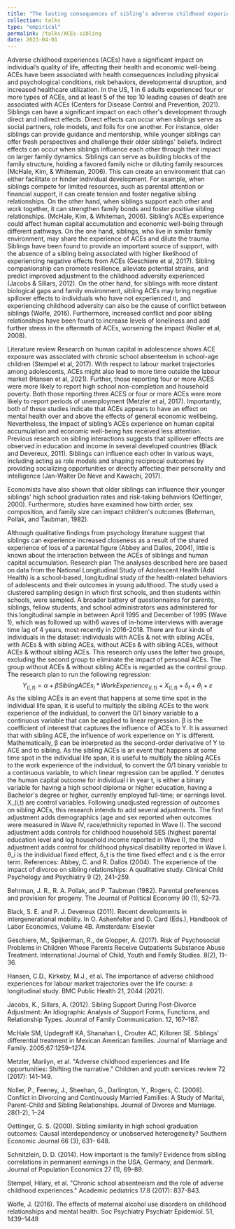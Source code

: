 ```yaml
---
title: "The lasting consequences of sibling’s adverse childhood experiences (ACEs) on human capital accumulation and economic well-being "
collection: talks
type: "empirical"
permalink: /talks/ACEs-sibling
date: 2023-04-01
---
```


Adverse childhood experiences (ACEs) have a significant impact on individual’s quality of life, affecting their health and economic well-being. ACEs have been associated with health consequences including physical and psychological conditions, risk behaviors, developmental disruption, and increased healthcare utilization. In the US, 1 in 6 adults experienced four or more types of ACEs, and at least 5 of the top 10 leading causes of death are associated with ACEs (Centers for Disease Control and Prevention, 2021). 
Siblings can have a significant impact on each other's development through direct and indirect effects. Direct effects can occur when siblings serve as social partners, role models, and foils for one another. For instance, older siblings can provide guidance and mentorship, while younger siblings can offer fresh perspectives and challenge their older siblings' beliefs. Indirect effects can occur when siblings influence each other through their impact on larger family dynamics. Siblings can serve as building blocks of the family structure, holding a favored family niche or diluting family resources (McHale, Kim, & Whiteman, 2006). This can create an environment that can either facilitate or hinder individual development. For example, when siblings compete for limited resources, such as parental attention or financial support, it can create tension and foster negative sibling relationships. On the other hand, when siblings support each other and work together, it can strengthen family bonds and foster positive sibling relationships. (McHale, Kim, & Whiteman, 2006). 
Sibling’s ACEs experience could affect human capital accumulation and economic well-being through different pathways. On the one hand, siblings, who live in similar family environment, may share the experience of ACEs and dilute the trauma. Siblings have been found to provide an important source of support, with the absence of a sibling being associated with higher likelihood of experiencing negative effects from ACEs (Geschiere et al, 2017). Sibling companionship can promote resilience, alleviate potential strains, and predict improved adjustment to the childhood adversity experienced (Jacobs & Sillars, 2012). On the other hand, for siblings with more distant biological gaps and family environment, sibling ACEs may bring negative spillover effects to individuals who have not experienced it, and experiencing childhood adversity can also be the cause of conflict between siblings (Wolfe, 2016). Furthermore, increased conflict and poor sibling relationships have been found to increase levels of loneliness and add further stress in the aftermath of ACEs, worsening the impact (Noller et al, 2008).


Literature review
Research on human capital in adolescence shows ACE exposure was associated with chronic school absenteeism in school-age children (Stempel et al, 2017). With respect to labour market trajectories among adolescents, ACEs might also lead to more time outside the labour market (Hansen et al, 2021). Further, those reporting four or more ACES were more likely to report high school non-completion and household poverty. Both those reporting three ACES or four or more ACEs were more likely to report periods of unemployment (Metzler et al, 2017). Importantly, both of these studies indicate that ACEs appears to have an effect on mental health over and above the effects of general economic wellbeing. Nevertheless, the impact of sibling’s ACEs experience on human capital accumulation and economic well-being has received less attention.
Previous research on sibling interactions suggests that spillover effects are observed in education and income in several developed countries (Black and Devereux, 2011). Siblings can influence each other in various ways, including acting as role models and shaping reciprocal outcomes by providing socializing opportunities or directly affecting their personality and intelligence (Jan-Walter De Neve and Kawachi, 2017).

Economists have also shown that older siblings can influence their younger siblings' high school graduation rates and risk-taking behaviors (Oettinger, 2000). Furthermore, studies have examined how birth order, sex composition, and family size can impact children's outcomes (Behrman, Pollak, and Taubman, 1982).

Although qualitative findings from psychology literature suggest that siblings can experience increased closeness as a result of the shared experience of loss of a parental figure (Abbey and Dallos, 2004), little is known about the interaction between the ACEs of siblings and human capital accumulation.
Research plan 
The analyses described here are based on data from the National Longitudinal Study of Adolescent Health (Add Health) is a school-based, longitudinal study of the health-related behaviors of adolescents and their outcomes in young adulthood. The study used a clustered sampling design in which first schools, and then students within schools, were sampled. A broader battery of questionnaires for parents, siblings, fellow students, and school administrators was administered for this longitudinal sample in between April 1995 and December of 1995 (Wave 1), which was followed up with6 waves of in-home interviews with average time lag of 4 years, most recently in 2016-2018.
There are four kinds of individuals in the dataset: individuals with ACEs & not with sibling ACEs, with ACEs & with sibling ACEs, without ACEs & with sibling ACEs, without ACEs & without sibling ACEs. This research only uses the latter two groups, excluding the second group to eliminate the impact of personal ACEs. The group without ACEs & without sibling ACEs is regarded as the control group. 
The research plan to run the following regression:
$$
Y_(i,t)=\alpha+\beta SiblingACEs_i*WorkExperience_(i,t)+X_(i,t)+δ_t+θ_i+ε
$$
As the sibling ACEs is an event that happens at some time spot in the individual life span, it is useful to multiply the sibling ACEs to the work experience of the individual, to convert the 0/1 binary variable to a continuous variable that can be applied to linear regression. 
β is the coefficient of interest that captures the influence of ACEs to Y. It is assumed that with sibling ACE, the influence of work experience on Y is different. Mathematically, β can be interpreted as the second-order derivative of Y to ACE and to sibling. As the sibling ACEs is an event that happens at some time spot in the individual life span, it is useful to multiply the sibling ACEs to the work experience of the individual, to convert the 0/1 binary variable to a continuous variable, to which linear regression can be applied.
Y denotes the human capital outcome for individual i in year t, is either a binary variable for having a high school diploma or higher education, having a Bachelor's degree or higher, currently employed full-time; or earnings level.
X_(i,t) are control variables. Following unadjusted regression of outcomes on sibling ACEs, this research intends to add several adjustments. The first adjustment adds demographics (age and sex reported when outcomes were measured in Wave IV, race/ethnicity reported in Wave I). The second adjustment adds controls for childhood household SES (highest parental education level and log household income reported in Wave I), the third adjustment adds control for childhood physical disability reported in Wave I.
θ_i is the individual fixed effect, δ_t  is the time fixed effect and ε is the error term.
References:
Abbey, C. and R. Dallos (2004). The experience of the impact of divorce on sibling relationships: A qualitative study. Clinical Child Psychology and Psychiatry 9 (2), 241–259.

Behrman, J. R., R. A. Pollak, and P. Taubman (1982). Parental preferences and provision for progeny. The Journal of Political Economy 90 (1), 52–73.

Black, S. E. and P. J. Devereux (2011). Recent developments in intergenerational mobility. In O. Ashenfelter and D. Card (Eds.), Handbook of Labor Economics, Volume 4B. Amsterdam: Elsevier

Geschiere,  M., Spijkerman,  R., de Glopper,  A. (2017). Risk of Psychosocial Problems in Children Whose Parents Receive Outpatients Substance Abuse Treatment. International Journal of Child, Youth and Family Studies. 8(2), 11–36.

Hansen, C.D., Kirkeby, M.J., et al. The importance of adverse childhood experiences for labour market trajectories over the life course: a longitudinal study. BMC Public Health 21, 2044 (2021). 

Jacobs,  K., Sillars,  A. (2012). Sibling Support During Post-Divorce Adjustment: An Idiographic Analysis of Support Forms, Functions, and Relationship Types. Jounral of Family Communication. 12, 167–187.

McHale SM, Updegraff KA, Shanahan L, Crouter AC, Killoren SE. Siblings’ differential treatment in Mexican American families. Journal of Marriage and Family. 2005;67:1259–1274.

Metzler, Marilyn, et al. "Adverse childhood experiences and life opportunities: Shifting the narrative." Children and youth services review 72 (2017): 141-149.

Noller,  P., Feeney,  J., Sheehan,  G., Darlington,  Y., Rogers,  C. (2008). Conflict in Divorcing and Continuously Married Families: A Study of Marital, Parent-Child and Sibling Relationships. Journal of Divorce and Marriage. 28(1-2), 1–24

Oettinger, G. S. (2000). Sibling similarity in high school graduation outcomes: Causal interdependency or unobserved heterogeneity? Southern Economic Journal 66 (3), 631– 648.

Schnitzlein, D. D. (2014). How important is the family? Evidence from sibling correlations in permanent earnings in the USA, Germany, and Denmark. Journal of Population Economics 27 (1), 69–89.

Stempel, Hilary, et al. "Chronic school absenteeism and the role of adverse childhood experiences." Academic pediatrics 17.8 (2017): 837-843.

Wolfe,  J. (2016). The effects of maternal alcohol use disorders on childhood relationships and mental health. Soc Psychiatry Psychiatr Epidemiol. 51, 1439–1448
